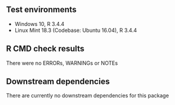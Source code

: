 ## Test environments
* Windows 10, R 3.4.4
* Linux Mint 18.3 (Codebase: Ubuntu 16.04), R 3.4.4

## R CMD check results
There were no ERRORs, WARNINGs or NOTEs


## Downstream dependencies

There are currently no downstream dependencies for this package
